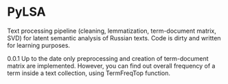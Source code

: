 PyLSA
=====

Text processing pipeline (cleaning, lemmatization, term-document matrix, SVD) for latent semantic analysis of Russian texts. Code is dirty and written for learning purposes. 

0.0.1
Up to the date only preprocessing and creation of term-document matrix are implemented. However, you can find out overall frequency of a term inside a text collection, using TermFreqTop function.
